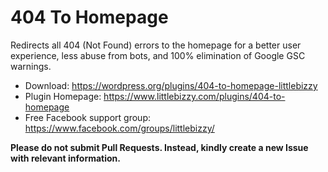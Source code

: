 # 404 To Homepage

Redirects all 404 (Not Found) errors to the homepage for a better user experience, less abuse from bots, and 100% elimination of Google GSC warnings.

* Download: https://wordpress.org/plugins/404-to-homepage-littlebizzy
* Plugin Homepage: https://www.littlebizzy.com/plugins/404-to-homepage
* Free Facebook support group: https://www.facebook.com/groups/littlebizzy/

**Please do not submit Pull Requests. Instead, kindly create a new Issue with relevant information.**
